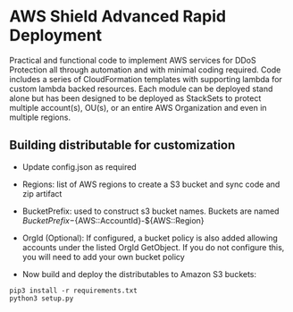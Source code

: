 # AWS Shield Advanced Rapid Deployment
Practical and functional code to implement AWS services for DDoS Protection all through automation and with minimal coding required.
Code includes a series of CloudFormation templates with supporting lambda for custom lambda backed resources.  Each module can be deployed stand alone but
has been designed to be deployed as StackSets to protect multiple account(s), OU(s), or an entire AWS Organization and even in multiple regions.

## Building distributable for customization
* Update config.json as required
* Regions: list of AWS regions to create a S3 bucket and sync code and zip artifact
* BucketPrefix: used to construct s3 bucket names.  Buckets are named ${BucketPrefix}-${AWS::AccountId}-${AWS::Region}
* OrgId (Optional): If configured, a bucket policy is also added allowing accounts under the listed OrgId GetObject.  If you do not configure this, you will need to add your own bucket policy

* Now build and deploy the distributables to Amazon S3 buckets:
```
pip3 install -r requirements.txt
python3 setup.py
```

